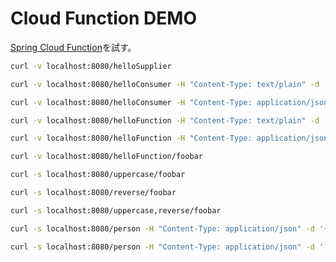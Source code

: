 # Cloud Function DEMO

[Spring Cloud Function](https://spring.io/projects/spring-cloud-function)を試す。

```sh
curl -v localhost:8080/helloSupplier
```

```sh
curl -v localhost:8080/helloConsumer -H "Content-Type: text/plain" -d 'foobar'
```

```sh
curl -v localhost:8080/helloConsumer -H "Content-Type: application/json" -d '["foo", "bar", "baz"]'
```

```sh
curl -v localhost:8080/helloFunction -H "Content-Type: text/plain" -d 'foobar'
```

```sh
curl -v localhost:8080/helloFunction -H "Content-Type: application/json" -d '["foo", "bar", "baz"]'
```

```sh
curl -v localhost:8080/helloFunction/foobar
```

```sh
curl -s localhost:8080/uppercase/foobar
```

```sh
curl -s localhost:8080/reverse/foobar
```

```sh
curl -s localhost:8080/uppercase,reverse/foobar
```

```sh
curl -s localhost:8080/person -H "Content-Type: application/json" -d '{"name": "Alice"}' | jq
```

```sh
curl -s localhost:8080/person -H "Content-Type: application/json" -d '[{"name": "Alice"}, {"name": "Bob"}]' | jq
```
